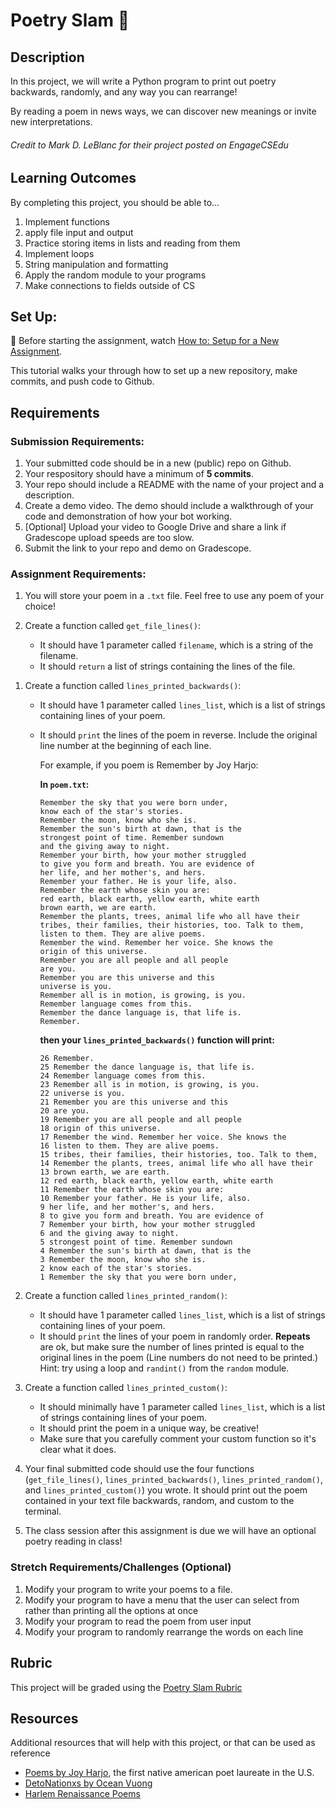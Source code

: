 # Poetry Slam 📜

## Description

In this project, we will write a Python program to print out poetry backwards, randomly, and any way you can rearrange!

By reading a poem in news ways, we can discover new meanings or invite new interpretations.

###### Credit to Mark D. LeBlanc for their project posted on EngageCSEdu

## Learning Outcomes

By completing this project, you should be able to…

1. Implement functions
1. apply file input and output
1. Practice storing items in lists and reading from them
1. Implement loops
1. String manipulation and formatting
1. Apply the random module to your programs
1. Make connections to fields outside of CS

## Set Up:

🚨 Before starting the assignment, watch [How to: Setup for a New Assignment](https://youtu.be/MCbDO8IpqZM).

This tutorial walks your through how to set up a new repository, make commits, and push code to Github.

## Requirements

### Submission Requirements:

1. Your submitted code should be in a new (public) repo on Github.
1. Your respository should have a minimum of **5 commits**.
1. Your repo should include a README with the name of your project and a description.
1. Create a demo video. The demo should include a walkthrough of your code and demonstration of how your bot working.
1. [Optional] Upload your video to Google Drive and share a link if Gradescope upload speeds are too slow.
1. Submit the link to your repo and demo on Gradescope.

### Assignment Requirements:

1. You will store your poem in a `.txt` file. Feel free to use any poem of your choice!

1. Create a function called `get_file_lines()`:
   - It should have 1 parameter called `filename`, which is a string of the filename.
   - It should `return` a list of strings containing the lines of the file.

1) Create a function called `lines_printed_backwards()`:

   - It should have 1 parameter called `lines_list`, which is a list of strings containing lines of your poem.
   - It should `print` the lines of the poem in reverse. Include the original line number at the beginning of each line.

     For example, if you poem is Remember by Joy Harjo:

     **In `poem.txt`:**

     ```
     Remember the sky that you were born under,
     know each of the star's stories.
     Remember the moon, know who she is.
     Remember the sun's birth at dawn, that is the
     strongest point of time. Remember sundown
     and the giving away to night.
     Remember your birth, how your mother struggled
     to give you form and breath. You are evidence of
     her life, and her mother's, and hers.
     Remember your father. He is your life, also.
     Remember the earth whose skin you are:
     red earth, black earth, yellow earth, white earth
     brown earth, we are earth.
     Remember the plants, trees, animal life who all have their
     tribes, their families, their histories, too. Talk to them,
     listen to them. They are alive poems.
     Remember the wind. Remember her voice. She knows the
     origin of this universe.
     Remember you are all people and all people
     are you.
     Remember you are this universe and this
     universe is you.
     Remember all is in motion, is growing, is you.
     Remember language comes from this.
     Remember the dance language is, that life is.
     Remember.
     ```

     **then your `lines_printed_backwards()` function will print:**

     ```
     26 Remember.
     25 Remember the dance language is, that life is.
     24 Remember language comes from this.
     23 Remember all is in motion, is growing, is you.
     22 universe is you.
     21 Remember you are this universe and this
     20 are you.
     19 Remember you are all people and all people
     18 origin of this universe.
     17 Remember the wind. Remember her voice. She knows the
     16 listen to them. They are alive poems.
     15 tribes, their families, their histories, too. Talk to them,
     14 Remember the plants, trees, animal life who all have their
     13 brown earth, we are earth.
     12 red earth, black earth, yellow earth, white earth
     11 Remember the earth whose skin you are:
     10 Remember your father. He is your life, also.
     9 her life, and her mother's, and hers.
     8 to give you form and breath. You are evidence of
     7 Remember your birth, how your mother struggled
     6 and the giving away to night.
     5 strongest point of time. Remember sundown
     4 Remember the sun's birth at dawn, that is the
     3 Remember the moon, know who she is.
     2 know each of the star's stories.
     1 Remember the sky that you were born under,
     ```

1) Create a function called `lines_printed_random()`:

   - It should have 1 parameter called `lines_list`, which is a list of strings containing lines of your poem.
   - It should `print` the lines of your poem in randomly order. **Repeats** are ok, but make sure the number of lines printed is equal to the original lines in the poem (Line numbers do not need to be printed.) Hint: try using a loop and `randint()` from the `random` module.

1) Create a function called `lines_printed_custom()`:

   - It should minimally have 1 parameter called `lines_list`, which is a list of strings containing lines of your poem.
   - It should print the poem in a unique way, be creative!
   - Make sure that you carefully comment your custom function so it's clear what it does.

1) Your final submitted code should use the four functions (`get_file_lines()`, `lines_printed_backwards()`, `lines_printed_random()`, and `lines_printed_custom()`) you wrote. It should print out the poem contained in your text file backwards, random, and custom to the terminal.

1) The class session after this assignment is due we will have an optional poetry reading in class!

### Stretch Requirements/Challenges (Optional)

1. Modify your program to write your poems to a file.
1. Modify your program to have a menu that the user can select from rather than printing all the options at once
1. Modify your program to read the poem from user input
1. Modify your program to randomly rearrange the words on each line

## Rubric

This project will be graded using the [Poetry Slam Rubric](https://docs.google.com/document/d/1pXQeuD7R4ZRCjPQLvnVSdyCiAwOz5qDPXTxAgNS_2rM/copy)

## Resources

Additional resources that will help with this project, or that can be used as reference

- [Poems by Joy Harjo](https://poets.org/poem/remember-0), the first native american poet laureate in the U.S.
- [DetoNationxs by Ocean Vuong](https://www.poetryfoundation.org/poetrymagazine/poems/56768/detonation)
- [Harlem Renaissance Poems](https://education.cu-portland.edu/blog/classroom-resources/harlem-renaissance-poets-for-your-reading-list/)
